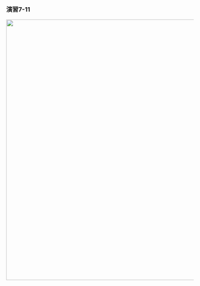 ### 演習7-11
<img src="https://user-images.githubusercontent.com/48054315/148724758-32ffeaa7-9ced-42c9-b7e3-6c8022ad3ecd.PNG" width="700px">
